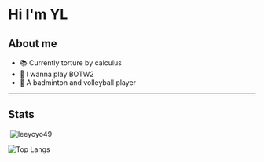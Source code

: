 # Hi I'm YL 

## About me 
- 📚 Currently torture by calculus 
- :wind_chime: I wanna play BOTW2 
- :volleyball: A badminton and volleyball player 

---
## Stats


<p>&nbsp;<img align="center" src="https://github-readme-stats.vercel.app/api?username=leeyoyo49&show_icons=true&theme=rose_pine&locale=en" alt="leeyoyo49" /></p>

![Top Langs](https://github-readme-stats.vercel.app/api/top-langs/?username=leeyoyo49&layout=compact&theme=tokyonight&hide_border=true)
